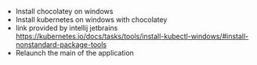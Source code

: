 - Install chocolatey on windows
- Install kubernetes on windows with chocolatey
- link provided by intellij jetbrains https://kubernetes.io/docs/tasks/tools/install-kubectl-windows/#install-nonstandard-package-tools
- Relaunch the main of the application